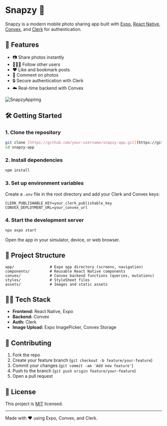 # Snapzy 📸

Snapzy is a modern mobile photo sharing app built with [Expo](https://expo.dev), [React Native](https://reactnative.dev/), [Convex](https://convex.dev/), and [Clerk](https://clerk.com/) for authentication.

## 🚀 Features

- 📷 Share photos instantly
- 🧑‍🤝‍🧑 Follow other users
- ❤️ Like and bookmark posts
- 💬 Comment on photos
- 🔒 Secure authentication with Clerk
- ☁️ Real-time backend with Convex
  
![SnapzyAppImg](https://github.com/user-attachments/assets/a240c986-0973-4289-a301-945a718cec90)


## 🛠️ Getting Started

### 1. Clone the repository

```bash
git clone [https://github.com/your-username/snapzy-app.git](https://github.com/rKrishan99/snapzy-social-media-react-native-expo-app.git)
cd snapzy-app
```

### 2. Install dependencies

```bash
npm install
```

### 3. Set up environment variables

Create a `.env` file in the root directory and add your Clerk and Convex keys:

```
CLERK_PUBLISHABLE_KEY=your_clerk_publishable_key
CONVEX_DEPLOYMENT_URL=your_convex_url
```

### 4. Start the development server

```bash
npx expo start
```

Open the app in your simulator, device, or web browser.

## 📂 Project Structure

```
app/                # Expo app directory (screens, navigation)
components/         # Reusable React Native components
convex/             # Convex backend functions (queries, mutations)
styles/             # StyleSheet files
assets/             # Images and static assets
```

## 🧑‍💻 Tech Stack

- **Frontend:** React Native, Expo
- **Backend:** Convex
- **Auth:** Clerk
- **Image Upload:** Expo ImagePicker, Convex Storage

## 🤝 Contributing

1. Fork the repo
2. Create your feature branch (`git checkout -b feature/your-feature`)
3. Commit your changes (`git commit -am 'Add new feature'`)
4. Push to the branch (`git push origin feature/your-feature`)
5. Open a pull request

## 📄 License

This project is [MIT](LICENSE) licensed.

---

Made with ❤️ using Expo, Convex, and Clerk.
